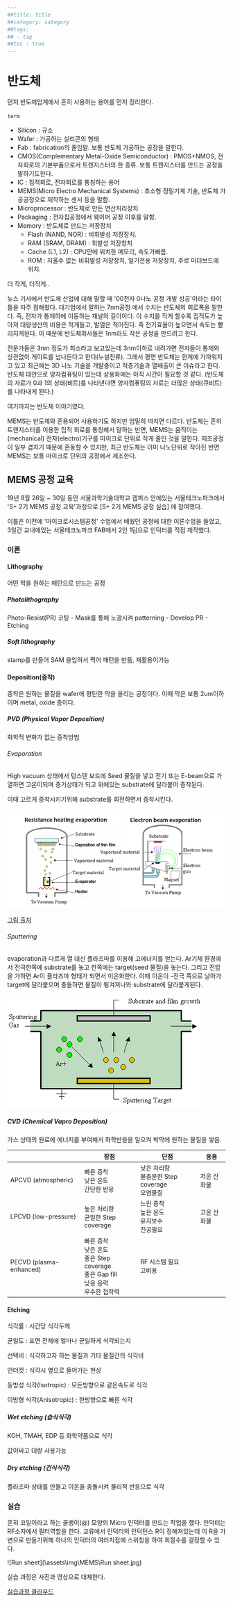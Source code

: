 ```yaml
---
##title: title
##category: category
##tags:
## - tag
##toc : true
---
```


# 반도체

먼저 반도체업계에서 흔히 사용하는 용어를 먼저 정리한다.

`term`

- Silicon : 규소  
- Wafer : 가공하는 실리콘의 형태
- Fab : fabrication의 줄임말. 보통 반도체 가공하는 공장을 말한다.
- CMOS(Complementary Metal-Oxide Semiconductor) : PMOS+NMOS, 전자회로의 기본부품으로서 트렌지스터의 한 종류. 보통 트렌지스터를 만드는 공정을 말하기도한다. 
- IC : 집적회로, 전자회로를 통칭하는 용어
- MEMS(Micro Electro Mechanical Systems) : 초소형 정밀기계 기술, 반도체 가공공정으로 제작하는 센서 등을 말함.
- Microprocessor : 반도체로 만든 연산처리장치
- Packaging : 전자칩공정에서 웨이퍼 공정 이후를 말함.
- Memory : 반도체로 만드는 저장장치
  - Flash (NAND, NOR) : 비휘발성 저장장치.
  - RAM (SRAM, DRAM) : 휘발성 저장창치
  - Cache (L1, L2) : CPU안에 위치한 메모리, 속도가빠름.
  - ROM : 지울수 없는 비휘발성 저장장치, 일기전용 저장장치, 주로 마더보드에 위치.

더 작게, 더작게..

뉴스 기사에서 반도체 산업에 대해 말할 때 '00전자 0나노 공정 개발 성공'이라는 타이틀을 자주 접해왔다. 대기업에서 말하는 7nm공정 에서 수치는 반도체의 회로폭을 말한다. 즉, 전자가 통제하에 이동하는 채널의 길이이다. 이 수치를 작게 할수록 집적도가 높아져 대량생산의 비용은 적게들고, 발열은 적어진다. 즉 전기효율이 높으면서 속도는 빨리지게된다. 이 때문에 반도체회사들은 1nm라도 작은 공정을 만드려고 한다.

전문가들은 3nm 정도가 최소라고 보고있는데 3nm이하로 내려가면 전자들이 통제와 상관없이 게이트를 넘나든다고 한다(누설전류). 그래서 평면 반도체는 한계에 가까워지고 있고 최근에는 3D 나노 기술을 개발중이고 적층기술과 열배출이 큰 이슈라고 한다. 반도체 대안으로 양자컴퓨팅이 있는데 상용화에는 아직 시간이 필요할 것 같다. (반도체의 자료가 0과 1의 상태(비트)를 나타낸다면 양자컴퓨팅의 자료는 더많은 상태(큐비트)를 나타내게 된다.)

여기까지는 반도체 이야기였다.

MEMS는 반도체와 혼용되어 사용하기도 하지만 엄밀히 따지면 다르다. 반도체는 흔히 트랜지스터를 이용한 집적 회로를 통칭해서 말하는 반면, MEMS는 움직이는(mechanical) 전자(electro)기구를 마이크로 단위로 작게 줄인 것을 말한다. 제조공정이 일부 겹치기 때문에 혼동할 수 있지만, 최근 반도체는 이미 나노단위로 작아진 반면 MEMS는 보통 마이크로 단위의 공정에서 제조한다.



## MEMS 공정 교육

19년 8월 26일 ~ 30일 동안 서울과학기술대학교 캠퍼스 안에있는 서울테크노파크에서 'S+ 2기 MEMS 공정 교육'과정으로 [S+ 2기 MEMS 공정 실습] 에 참여했다.

이틀은 이전에 '마이크로시스템공정' 수업에서 배웠던 공정에 대한 이론수업을 들었고, 3일간 교내에있는 서울테크노파크 FAB에서 2인 1팀으로 인덕터를 직접 제작했다.



### 이론

#### Lithography

어떤 막을 원하는 패턴으로 만드는 공정

##### Photolithography

Photo-Resist(PR) 코팅 - Mask를 통해 노광시켜 patterning - Develop PR - Etching

##### Soft lithography

stamp를 만들어 SAM 을입혀서 찍어 패턴을 만듦, 재활용이가능



#### Deposition(증착)

증착은 원하는 물질을 wafer에 평탄한 막을 올리는 공정이다. 이때 막은 보통 2um이하이며 metal, oxide 층이다.

##### PVD (Physical Vapor Deposition)

화학적 변화가 없는 증착방법

###### Evaporation

High vacuum 상태에서 텅스텐 보드에 Seed 물질을 넣고 전기 또는 E-beam으로 가열하면 고온이되며 증기상태가 되고 위에있는 substrate에 달라붙어 증착된다.

이때 고르게 증착시키기위해 substrate를 회전하면서 증착시킨다.

![evaporator](\assets\img\MEMS\evaporator.png)

[그림 출처](http://hivatec.ca/consulting-design/thin-film-deposition/)

###### Sputtering

evaporation과 다르게 열 대신 플라즈마를 이용해 고에너지를 얻는다. Ar기체 환경에서 전극한쪽에 substrate를 놓고 한쪽에는 target(seed 물질)을 놓는다. 그리고 전압을 가하면 Ar이 플라즈마 형태가 되면서 이온화한다. 이때 이온이 -전극 쪽으로 날아가 target에 달라붙으며 충돌하면 물질이 튕겨져나와 substrate에 달라붙게된다.

![Sputtering](\assets\img\MEMS\Sputtering.gif)

##### CVD (Chemical Vapro Deposition)

가스 상태의 원료에 에너지를 부여해서 화학반을을 일으켜 박막에 원하는 물질을 쌓음.

|                         | 장점                                                         | 단점                                                  | 응용        |
| ----------------------- | ------------------------------------------------------------ | ----------------------------------------------------- | ----------- |
| APCVD (atmospheric)     | 빠른 증착<br />낮은 온도<br />간단한 반응                    | 낮은 처리량<br />불충분한 Step coverage<br />오염물질 | 저온 산화물 |
| LPCVD (low-pressure)    | 높은 처리량<br />균일한 Step coverage                        | 느린 증착<br />높은 온도<br />유지보수<br />진공필요  | 고온 산화물 |
| PECVD (plasma-enhanced) | 빠른 증착<br />낮은 온도<br />좋은 Step coverage<br />좋은 Gap fill<br />낮응 응력<br />우수한 접착력 | RF 시스템 필요<br />고비용                            |             |



#### Etching

식각률 : 시간당 식각두께

균일도 : 표면 전체에 얼마나 균일하게 식각되는지

선택비 : 식각하고자 하는 물질과 기타 물질간의 식각비

언더컷 : 식각시 옆으로 들어가는 현상

등방성 식각(Isotropic) : 모든방향으로 같은속도로 식각

이방형 식각(Anisotropic) : 한방향으로 빠른 식각

##### Wet etching (습식식각)

KOH, TMAH, EDP 등 화학약품으로 식각

값이싸고 대량 사용가능

##### Dry etching (건식식각)

플라즈마 상태를 만들고 이온을 충돌시켜 물리적 반응으로 식각



### 실습

흔히 코일이라고 하는 골뱅이(@) 모양의 Micro 인덕터를 만드는 작업을 했다. 인덕터는 RF소자에서 필터역할을 한다. 교류에서 인덕터의 인덕턴스 R이 정해져있는데 이 R을 가변으로 만들기위해 하나의 인덕터의 여러지점에 스위칭을 하여 회절수를 결정할 수 있다.

![Run sheet](\assets\img\MEMS\Run sheet.jpg)

실습 과정은 사진과 영상으로 대체한다.

[실습과정 클라우드](https://seoultechackr-my.sharepoint.com/personal/time9300_seoultech_ac_kr/_layouts/15/onedrive.aspx?id=%2Fpersonal%2Ftime9300_seoultech_ac_kr%2FDocuments%2F사진%2F반도체.zip&parent=%2Fpersonal%2Ftime9300_seoultech_ac_kr%2FDocuments%2F사진&originalPath=aHR0cHM6Ly9zZW91bHRlY2hhY2tyLW15LnNoYXJlcG9pbnQuY29tLzp1Oi9nL3BlcnNvbmFsL3RpbWU5MzAwX3Nlb3VsdGVjaF9hY19rci9FWjQwY081N0VQbFBwTXQ5VXdjVkVhOEJHaHlGaVk5ejlaaEUxOUU4VnkyTmxRP3J0aW1lPTRkNVgwN0JFMTBn)
